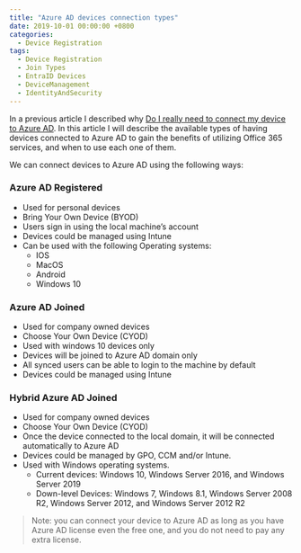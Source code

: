 ```yaml
---
title: "Azure AD devices connection types"
date: 2019-10-01 00:00:00 +0800
categories:
  - Device Registration
tags:
  - Device Registration
  - Join Types
  - EntraID Devices
  - DeviceManagement
  - IdentityAndSecurity
---
```

In a previous article I described why [Do I really need to connect my device to Azure AD](/device%20registration/Do-I-really-need-to-connect-my-device-to-Azure-AD/).
In this article I will describe the available types of having devices connected to Azure AD to gain the benefits of utilizing Office 365 services, and when to use each one of them.


We can connect devices to Azure AD using the following ways:

### Azure AD Registered
- Used for personal devices
- Bring Your Own Device (BYOD)
- Users sign in using the local machine’s account
- Devices could be managed using Intune
- Can be used with the following Operating systems:
  - IOS
  - MacOS
  - Android
  - Windows 10
 
### Azure AD Joined
- Used for company owned devices
- Choose Your Own Device (CYOD)
- Used with windows 10 devices only
- Devices will be joined to Azure AD domain only
- All synced users can be able to login to the machine by default
- Devices could be managed using Intune

### Hybrid Azure AD Joined
- Used for company owned devices
- Choose Your Own Device (CYOD)
- Once the device connected to the local domain, it will be connected automatically to Azure AD
- Devices could be managed by GPO, CCM and/or Intune.
- Used with Windows operating systems.
  - Current devices: Windows 10, Windows Server 2016, and Windows Server 2019
  - Down-level Devices: Windows 7, Windows 8.1, Windows Server 2008 R2, Windows Server 2012, and Windows Server 2012 R2
  
> Note: you can connect your device to Azure AD as long as you have Azure AD license even the free one, and you do not need to pay any extra license.
